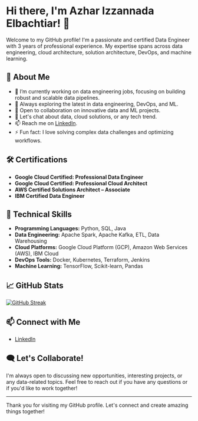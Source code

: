 # Hi there, I'm Azhar Izzannada Elbachtiar! 👋

Welcome to my GitHub profile! I'm a passionate and certified Data Engineer with 3 years of professional experience. My expertise spans across data engineering, cloud architecture, solution architecture, DevOps, and machine learning.

## 🚀 About Me

- 🔭 I’m currently working on data engineering jobs, focusing on building robust and scalable data pipelines.
- 🚀 Always exploring the latest in data engineering, DevOps, and ML.
- 🤝 Open to collaboration on innovative data and ML projects.
- 💬 Let's chat about data, cloud solutions, or any tech trend.
- 📫 Reach me on [LinkedIn](https://www.linkedin.com/in/azharizz/).
- ⚡ Fun fact: I love solving complex data challenges and optimizing workflows.

## 🛠️ Certifications

- **Google Cloud Certified: Professional Data Engineer**
- **Google Cloud Certified: Professional Cloud Architect**
- **AWS Certified Solutions Architect – Associate**
- **IBM Certified Data Engineer**

## 💼 Technical Skills

- **Programming Languages:** Python, SQL, Java
- **Data Engineering:** Apache Spark, Apache Kafka, ETL, Data Warehousing
- **Cloud Platforms:** Google Cloud Platform (GCP), Amazon Web Services (AWS), IBM Cloud
- **DevOps Tools:** Docker, Kubernetes, Terraform, Jenkins
- **Machine Learning:** TensorFlow, Scikit-learn, Pandas

## 📈 GitHub Stats 

[![GitHub Streak](https://streak-stats.demolab.com?user=azharizz&theme=sunset-gradient)](https://git.io/streak-stats)


## 📫 Connect with Me

- [LinkedIn](https://www.linkedin.com/in/azharizz/)

## 🗨️ Let's Collaborate!

I'm always open to discussing new opportunities, interesting projects, or any data-related topics. Feel free to reach out if you have any questions or if you'd like to work together!

---

Thank you for visiting my GitHub profile. Let's connect and create amazing things together!
